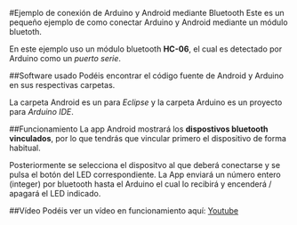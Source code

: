 #Ejemplo de conexión de Arduino y Android mediante Bluetooth
Este es un pequeño ejemplo de como conectar Arduino y Android mediante un módulo bluetoth.

En este ejemplo uso un módulo bluetooth **HC-06**, el cual es detectado por Arduino como un _puerto serie_.

##Software usado
Podéis encontrar el código fuente de Android y Arduino en sus respectivas carpetas. 

La carpeta Android es un para _Eclipse_ y la carpeta Arduino es un proyecto para _Arduino IDE_.

##Funcionamiento
La app Android mostrará los **dispostivos bluetooth vinculados**, por lo que tendrás que vincular primero el dispositivo de forma habitual.

Posteriormente se selecciona el dispositvo al que deberá conectarse y se pulsa el botón del LED correspondiente. La App enviará un número entero (integer) por bluetooth hasta el Arduino el cual lo recibirá y encenderá / apagará el LED indicado.


##Vídeo
Podéis ver un vídeo en funcionamiento aquí:
[Youtube][1]


  [1]: http://youtu.be/Kxz4TM30dn4